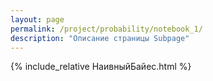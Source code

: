 ```yaml
---
layout: page
permalink: /project/probability/notebook_1/
description: "Описание страницы Subpage"
---
```


{% include_relative НаивныйБайес.html %}